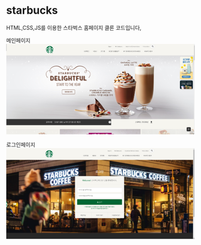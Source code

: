 # starbucks

HTML,CSS,JS를 이용한 스타벅스 홈페이지 클론 코드입니다,

메인페이지
![Alt text](image-1.png)

로그인페이지
![Alt text](image.png)
